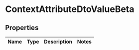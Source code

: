 # ContextAttributeDtoValueBeta

## Properties

Name | Type | Description | Notes
------------ | ------------- | ------------- | -------------

